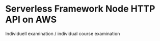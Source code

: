 # Serverless Framework Node HTTP API on AWS

Individuell examination / individual course examination
